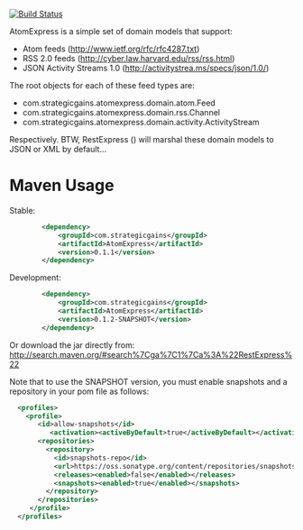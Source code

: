 [![Build Status](https://buildhive.cloudbees.com/job/RestExpress/job/AtomExpress/badge/icon)](https://buildhive.cloudbees.com/job/RestExpress/job/AtomExpress/)

AtomExpress is a simple set of domain models that support:

* Atom feeds (http://www.ietf.org/rfc/rfc4287.txt)
* RSS 2.0 feeds (http://cyber.law.harvard.edu/rss/rss.html)
* JSON Activity Streams 1.0 (http://activitystrea.ms/specs/json/1.0/)

The root objects for each of these feed types are:

* com.strategicgains.atomexpress.domain.atom.Feed
* com.strategicgains.atomexpress.domain.rss.Channel
* com.strategicgains.atomexpress.domain.activity.ActivityStream

Respectively. BTW, RestExpress () will marshal these domain models to JSON or XML by default...

Maven Usage
===========
Stable:
```xml
		<dependency>
			<groupId>com.strategicgains</groupId>
			<artifactId>AtomExpress</artifactId>
			<version>0.1.1</version>
		</dependency>
```
Development:
```xml
		<dependency>
			<groupId>com.strategicgains</groupId>
			<artifactId>AtomExpress</artifactId>
			<version>0.1.2-SNAPSHOT</version>
		</dependency>
```
Or download the jar directly from: 
http://search.maven.org/#search%7Cga%7C1%7Ca%3A%22RestExpress%22

Note that to use the SNAPSHOT version, you must enable snapshots and a repository in your pom file as follows:
```xml
  <profiles>
    <profile>
       <id>allow-snapshots</id>
          <activation><activeByDefault>true</activeByDefault></activation>
       <repositories>
         <repository>
           <id>snapshots-repo</id>
           <url>https://oss.sonatype.org/content/repositories/snapshots</url>
           <releases><enabled>false</enabled></releases>
           <snapshots><enabled>true</enabled></snapshots>
         </repository>
       </repositories>
     </profile>
  </profiles>
```
